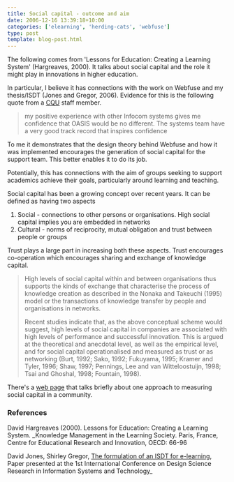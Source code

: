 ```yaml
---
title: Social capital - outcome and aim
date: 2006-12-16 13:39:18+10:00
categories: ['elearning', 'herding-cats', 'webfuse']
type: post
template: blog-post.html
---
```

The following comes from 'Lessons for Education: Creating a Learning System' (Hargreaves, 2000). It talks about social capital and the role it might play in innovations in higher education.

In particular, I believe it has connections with the work on Webfuse and my thesis/ISDT (Jones and Gregor, 2006). Evidence for this is the following quote from a [CQU](http://www.cqu.edu.au/) staff member.

> my positive experience with other Infocom systems gives me confidence that OASIS would be no different. The systems team have a very good track record that inspires confidence

To me it demonstrates that the design theory behind Webfuse and how it was implemented encourages the generation of social capital for the support team. This better enables it to do its job.

Potentially, this has connections with the aim of groups seeking to support academics achieve their goals, particularly around learning and teaching.

Social capital has been a growing concept over recent years. It can be defined as having two aspects

1. Social - connections to other persons or organisations. High social capital implies you are embedded in networks
2. Cultural - norms of reciprocity, mutual obligation and trust between people or groups

Trust plays a large part in increasing both these aspects. Trust encourages co-operation which encourages sharing and exchange of knowledge capital.

> High levels of social capital within and between organisations thus supports the kinds of exchange that characterise the process of knowledge creation as described in the Nonaka and Takeuchi (1995) model or the transactions of knowledge transfer by people and organisations in networks.
> 
> Recent studies indicate that, as the above conceptual scheme would suggest, high levels of social capital in companies are associated with high levels of performance and successful innovation. This is argued at the theoretical and anecdotal level, as well as the empirical level, and for social capital operationalised and measured as trust or as networking (Burt, 1992; Sako, 1992; Fukuyama, 1995; Kramer and Tyler, 1996; Shaw, 1997; Pennings, Lee and van Witteloostuijn, 1998; Tsai and Ghoshal, 1998; Fountain, 1998).

There's a [web page](http://www.mapl.com.au/A2.htm) that talks briefly about one approach to measuring social capital in a community.

### References

David Hargreaves (2000). Lessons for Education: Creating a Learning System. _Knowledge Management in the Learning Society. Paris, France, Centre for Educational Research and Innovation, OECD: 66-96

David Jones, Shirley Gregor, [The formulation of an ISDT for e-learning](http://cq-pan.cqu.edu.au/david-jones/Publications/Papers_and_Books/formulation.pdf), Paper presented at the 1st International Conference on Design Science Research in Information Systems and Technology_
